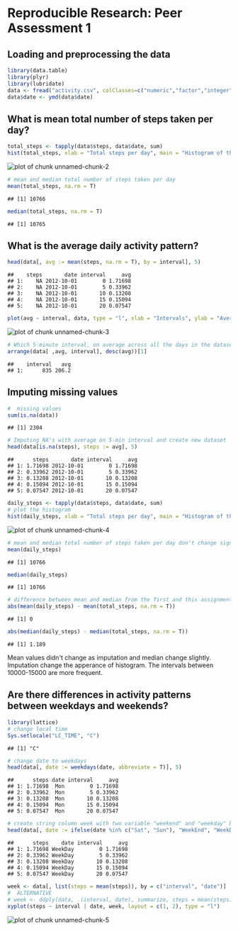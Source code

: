 
# Reproducible Research: Peer Assessment 1

## Loading and preprocessing the data

```r
library(data.table)
library(plyr)
library(lubridate)
data <- fread("activity.csv", colClasses=c("numeric","factor","integer"))
data$date <- ymd(data$date)
```
## What is mean total number of steps taken per day?

```r
total_steps <- tapply(data$steps, data$date, sum)
hist(total_steps, xlab = "Total steps per day", main = "Histogram of the total number of steps taken each day")
```

![plot of chunk unnamed-chunk-2](figure/unnamed-chunk-2.png) 

```r
# mean and median total number of steps taken per day
mean(total_steps, na.rm = T)
```

```
## [1] 10766
```

```r
median(total_steps, na.rm = T)
```

```
## [1] 10765
```
## What is the average daily activity pattern?

```r
head(data[, avg := mean(steps, na.rm = T), by = interval], 5)
```

```
##    steps       date interval     avg
## 1:    NA 2012-10-01        0 1.71698
## 2:    NA 2012-10-01        5 0.33962
## 3:    NA 2012-10-01       10 0.13208
## 4:    NA 2012-10-01       15 0.15094
## 5:    NA 2012-10-01       20 0.07547
```

```r
plot(avg ~ interval, data, type = "l", xlab = "Intervals", ylab = "Average number of steps")
```

![plot of chunk unnamed-chunk-3](figure/unnamed-chunk-3.png) 

```r
# Which 5-minute interval, on average across all the days in the dataset, contains the maximum number of steps?
arrange(data[ ,avg, interval], desc(avg))[1]
```

```
##    interval   avg
## 1:      835 206.2
```
## Imputing missing values

```r
#  missing values
sum(is.na(data))
```

```
## [1] 2304
```

```r
# Imputing NA's with average on 5-min interval and create new dataset
head(data[is.na(steps), steps := avg], 5)
```

```
##      steps       date interval     avg
## 1: 1.71698 2012-10-01        0 1.71698
## 2: 0.33962 2012-10-01        5 0.33962
## 3: 0.13208 2012-10-01       10 0.13208
## 4: 0.15094 2012-10-01       15 0.15094
## 5: 0.07547 2012-10-01       20 0.07547
```

```r
daily_steps <- tapply(data$steps, data$date, sum)
# plot the histogram
hist(daily_steps, xlab = "Total steps per day", main = "Histogram of the total number of steps per day")
```

![plot of chunk unnamed-chunk-4](figure/unnamed-chunk-4.png) 

```r
# mean and median total number of steps taken per day don't change significantly
mean(daily_steps)
```

```
## [1] 10766
```

```r
median(daily_steps)
```

```
## [1] 10766
```

```r
# difference between mean and median from the first and this assignment
abs(mean(daily_steps) - mean(total_steps, na.rm = T))
```

```
## [1] 0
```

```r
abs(median(daily_steps) - median(total_steps, na.rm = T))
```

```
## [1] 1.189
```
Mean values didn't change as imputation and median change slightly.
Imputation change the apperance of histogram. The intervals between
10000-15000 are more frequent.

## Are there differences in activity patterns between weekdays and weekends?

```r
library(lattice)
# change local time
Sys.setlocale("LC_TIME", "C")
```

```
## [1] "C"
```

```r
# change date to weekdays
head(data[, date := weekdays(date, abbreviate = T)], 5)
```

```
##      steps date interval     avg
## 1: 1.71698  Mon        0 1.71698
## 2: 0.33962  Mon        5 0.33962
## 3: 0.13208  Mon       10 0.13208
## 4: 0.15094  Mon       15 0.15094
## 5: 0.07547  Mon       20 0.07547
```

```r
# create string column week with two variable "weekend" and "weekday" by ifelse condition
head(data[, date := ifelse(date %in% c("Sat", "Sun"), "WeekEnd", "WeekDay")], 5)
```

```
##      steps    date interval     avg
## 1: 1.71698 WeekDay        0 1.71698
## 2: 0.33962 WeekDay        5 0.33962
## 3: 0.13208 WeekDay       10 0.13208
## 4: 0.15094 WeekDay       15 0.15094
## 5: 0.07547 WeekDay       20 0.07547
```

```r
week <- data[, list(steps = mean(steps)), by = c("interval", "date")]
#  ALTERNATIVE
# week <- ddply(data, .(interval, date), summarize, steps = mean(steps))
xyplot(steps ~ interval | date, week, layout = c(1, 2), type = "l")
```

![plot of chunk unnamed-chunk-5](figure/unnamed-chunk-5.png) 
